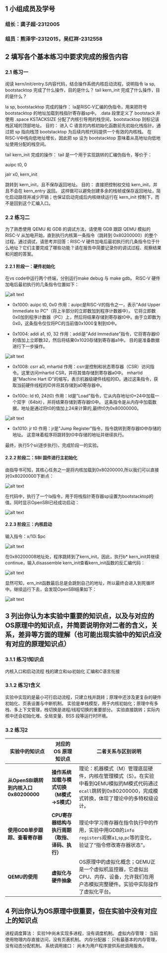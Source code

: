 ## 1 小组成员及学号

### 组长：龚子超-2312005
### 组员：熊泽宇-2312015，吴红祥-2312558

## 2 填写各个基本练习中要求完成的报告内容

### 2.1 练习一
阅读 kern/init/entry.S内容代码，结合操作系统内核启动流程，说明指令 la sp, bootstacktop 完成了什么操作，目的是什么？ tail kern_init 完成了什么操作，目的是什么？

la sp, bootstacktop
完成的操作：
la是RISC‑V汇编的伪指令，用来把符号 bootstacktop 的地址加载到栈指针寄存器sp中。
.data 段里定义了 bootstack 并使用 .space KSTACKSIZE 分配了内核引导用的栈空间，bootstacktop 则标记该栈区域的顶部地址。
目的：
进入 C 语言的内核初始化函数前先初始化栈指针。通过把 sp 指向栈顶 bootstacktop 为后续内核代码提供一个有效的内核栈。
在RISC‑V中栈向低地址增长，因此把 sp 设为 bootstacktop 意味着从高地址向低地址使用分配的栈空间。

tail kern_init
完成的操作：
tail 是一个用于实现跳转的汇编伪指令，等价于：

auipc t0, 0

jalr x0, kern_init

跳转到 kern_init，且不保存返回地址。
目的：
直接把控制权交给 kern_init，并且不会在 kern_entry 返回。
这样做可以避免创建多余的栈帧或保存返回地址，简化启动路径并减少开销；也保证启动完成后内核继续运行在 kern_init 控制下，而不是回到这个汇编入口。

### 2.2 练习二
为了熟悉使用 QEMU 和 GDB 的调试方法，请使用 GDB 跟踪 QEMU 模拟的 RISC-V 从加电开始，直到执行内核第一条指令（跳转到 0x80200000）的整个过程。通过调试，请思考并回答：RISC-V 硬件加电后最初执行的几条指令位于什么地址？它们主要完成了哪些功能？请在报告中简要记录你的调试过程、观察结果和问题的答案。
#### 2.2.1 阶段一：硬件初始化
在vs code中运行两个终端，分别运行make debug 与 make gdb。
RISC-V 硬件加电后最初执行的几条指令位置如下：

![alt text](image/lab1_2_1.png)

- 0x1000: auipc t0, 0x0
作用：auipc是RISC-V的指令之一，表示"Add Upper Immediate to PC"（将上半部分的立即数加到程序计数器中）。
它将立即数0x0加到程序计数器（PC）上，然后将结果存储到寄存器t0中。由于立即数为0x0，这条指令仅仅将PC的当前值0x1000复制到t0中。

- 0x1004: addi a1, t0, 32
作用：addi是"Add Immediate"指令，它将寄存器t0的值加上立即数32，然后将结果0x1020存储到寄存器a1中。
目的是准备数据进行下一步操作。

![alt text](image/lab1_2_2.png)

- 0x1008: csrr a0, mhartid
作用：csrr是控制和状态寄存器（CSR）访问指令。这里访问mhartid CSR，并将其值存储到寄存器a0中。
mhartid是"Machine Hart ID"的缩写，表示机器级硬件线程的ID。通过这条指令，获取当前硬件线程的ID并将其存储到a0寄存器中。

- 0x100c: ld t0, 24(t0)
作用：ld是"Load"指令，它从内存地址t0+24中加载一个双字（64bit），并将结果存储到寄存器t0中。
这条指令是从内存中加载数据，地址是通过将t0的值加上24来计算的,最终t0为0x80000000。

![alt text](image/lab1_2_3.png)

- 0x1010: jr t0
作用：jr是"Jump Register"指令，指令跳转到寄存器t0中存储的地址。
这意味着程序将跳转到t0中存储的地址并继续执行。


最终，执行5个si(逐步执行)，完成阶段一的实验。
#### 2.2.2 阶段二：SBI 固件进行主初始化
由指导书可知，其核心任务之一是将内核加载到0x80200000,所以我们可以直接对0x80200000下断点：

![alt text](image/lab1_2_4.png)

在代码中，执行了一个la指令，用于将栈指针寄存器sp设置为bootstacktop的值。同时显示OpenSBI已经成功启动：

![alt text](image/lab1_2_5.png)

#### 2.2.3 阶段三：内核启动
输入指令：x/10i $pc

![alt text](image/lab1_2_6.png)

在0x80200008地址处，程序跳转到了kern_init，因此，执行b* kern_init并继续continue，输入disassemble kern_init查看kern_init函数的反汇编代码：

![alt text](image/lab1_2_7.png)

显然可知，ern_init函数最后总是会跳到自己的地址，所以最终会进入到死循环中。继续运行下去，会发现OpenSBI结果如下：

![alt text](image/lab1_2_8.png)

## 3 列出你认为本实验中重要的知识点，以及与对应的OS原理中的知识点，并简要说明你对二者的含义，关系，差异等方面的理解（也可能出现实验中的知识点没有对应的原理知识点）
### 3.1.1 练习1知识点
内核入口和启动流程
栈的建立和sp初始化
汇编和C语言衔接

### 3.1.2 练习1含义
实验中实现的是最小可行启动流程，只建立栈并跳转；原理中还涉及更复杂的硬件初始化、页表设置与中断机制。
实验是单栈模型，用于内核初始化；原理中有多栈、多上下文管理，栈切换是进程/线程切换的重要部分。
实验直接跳转；实际内核中还会初始化堆、全局变量、BSS 段等运行时环境。

### 3.2 练习2

| 实验中的知识点                           | 对应的 OS 原理知识点                  | 二者关系与区别说明                                                                                                                         |
| --------------------------------- | ----------------------------- | --------------------------------------------------------------------------------------------------------------------------------- |
| **从OpenSBI跳转到内核入口0x80200000**  | **操作系统加载与模式切换（M模式→S模式）**  | 理论：机器模式（M）管理底层硬件，内核在管理模式（S）。在实验中看到QEMU模拟的M模式代码通过`ecall`跳转到0x80200000，完成模式转换，体现了理论中的多特权级设计。   |                                                              |
| **使用GDB单步跟踪、查看寄存器**             | **CPU寄存器结构与执行周期（取指、译码、执行）**  | 理论中学习寄存器在指令执行中的作用，实验中用GDB的`info registers`观察`a1`,`sp`,`pc`等的变化，验证了“指令修改寄存器状态”。                                        |
| **QEMU的使用**                  | **虚拟化与硬件抽象**                  | OS原理中的虚拟化概念；QEMU正是一个虚拟机监控器，它虚拟出CPU、内存、设备，允许我们在用户态模拟完整硬件。实验中实际操作了虚拟化平台。                                         |




## 4 列出你认为OS原理中很重要，但在实验中没有对应上的知识点
进程调度算法： 实验1中尚未实现多进程，没有调度机制。
虚拟内存管理： 当前使用物理内存直接访问，没有页表机制。
内存分配器： 只有最基本的内存管理，没有动态分配机制。
系统调用接口： 尚未为用户程序提供系统调用服务。